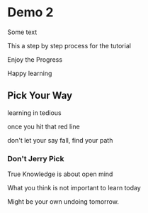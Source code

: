 # Demo 2

Some text

This a step by step process for the tutorial

Enjoy the Progress

Happy learning

## Pick Your Way

learning in tedious

once you hit that red line

don't let your say fall, find your path

### Don't Jerry Pick

True Knowledge is about open mind

What you think is not important to learn today

Might be your own undoing tomorrow.
